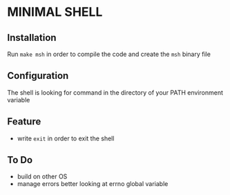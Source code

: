 # MINIMAL SHELL

## Installation
Run `make msh` in order to compile the code and create the `msh` binary file

## Configuration
The shell is looking for command in the directory of your PATH environment variable

## Feature
- write `exit` in order to exit the shell

## To Do
- build on other OS
- manage errors better looking at errno global variable
